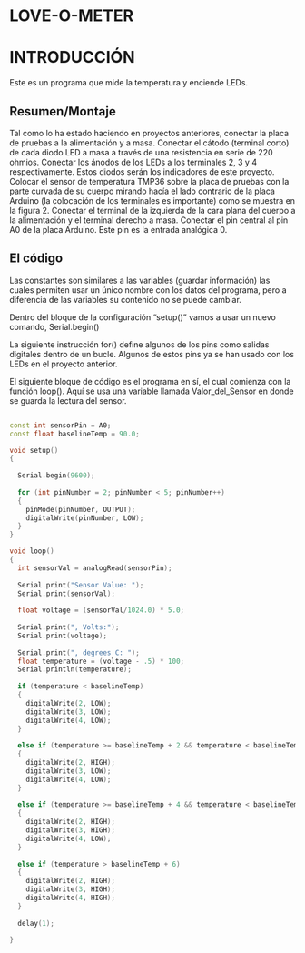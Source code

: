 # LOVE-O-METER

# INTRODUCCIÓN

Este es un programa que mide la temperatura y enciende LEDs.

## Resumen/Montaje

 Tal como lo ha estado haciendo en proyectos anteriores, conectar la placa de 
 pruebas a la alimentación y a masa.
 Conectar el cátodo (terminal corto) de cada diodo LED a masa a través de una 
 resistencia en serie de 220 ohmios. Conectar los ánodos de los LEDs  a los 
 terminales 2, 3 y 4 respectivamente. Estos diodos serán los indicadores de este 
 proyecto.
 Colocar el sensor de temperatura TMP36 sobre la placa de pruebas con la parte 
 curvada de su cuerpo mirando hacía el lado contrario de la placa Arduino (la 
 colocación de los terminales es importante) como se muestra en la figura 2. 
 Conectar el terminal de la izquierda de la cara plana del cuerpo a la alimentación 
 y el terminal derecho a masa. Conectar el pin central al pin A0 de la placa 
 Arduino. Este pin es la entrada analógica 0.

 ## El código 

 Las constantes son similares a las variables (guardar información) las cuales permiten usar
un único nombre con los datos del programa, pero a diferencia de las variables su 
contenido no se puede cambiar.

Dentro del bloque de la configuración “setup()” vamos a usar un nuevo comando, 
Serial.begin()

La siguiente instrucción for() define algunos de los pins como salidas digitales dentro de 
un bucle. Algunos de estos pins ya se han usado con los LEDs en el proyecto anterior. 

El siguiente bloque de código es el programa en sí, el cual comienza con la función loop(). 
Aquí se usa una variable llamada Valor_del_Sensor en donde se guarda la lectura del 
sensor.

``` C++

const int sensorPin = A0;
const float baselineTemp = 90.0;

void setup()
{
  
  Serial.begin(9600);
  
  for (int pinNumber = 2; pinNumber < 5; pinNumber++)
  {
    pinMode(pinNumber, OUTPUT);
    digitalWrite(pinNumber, LOW);
  }
}

void loop()
{
  int sensorVal = analogRead(sensorPin);
  
  Serial.print("Sensor Value: ");
  Serial.print(sensorVal);
  
  float voltage = (sensorVal/1024.0) * 5.0;
  
  Serial.print(", Volts:");
  Serial.print(voltage);
  
  Serial.print(", degrees C: ");
  float temperature = (voltage - .5) * 100;
  Serial.println(temperature); 
  
  if (temperature < baselineTemp)
  {
    digitalWrite(2, LOW);
    digitalWrite(3, LOW);
    digitalWrite(4, LOW);
  }
  
  else if (temperature >= baselineTemp + 2 && temperature < baselineTemp + 4)
  {
    digitalWrite(2, HIGH);
    digitalWrite(3, LOW);
    digitalWrite(4, LOW);
  }
  
  else if (temperature >= baselineTemp + 4 && temperature < baselineTemp + 6)
  {
    digitalWrite(2, HIGH);
    digitalWrite(3, HIGH);
    digitalWrite(4, LOW);
  }
  
  else if (temperature > baselineTemp + 6)
  {
    digitalWrite(2, HIGH);
    digitalWrite(3, HIGH);
    digitalWrite(4, HIGH);
  }
  
  delay(1); 
  
}
```
